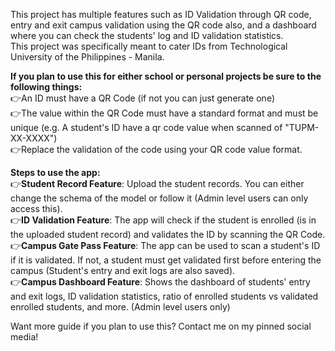 This project has multiple features such as ID Validation through QR code, entry and exit campus validation using the QR code also, and a dashboard where you can check the students' log and ID validation statistics. <br /> 
This project was specifically meant to cater IDs from Technological University of the Philippines - Manila. <br />


**If you plan to use this for either school or personal projects be sure to the following things:** <br />
  👉An ID must have a QR Code (if not you can just generate one) <br />
  👉The value within the QR Code must have a standard format and must be unique (e.g. A student's ID have a qr code value when scanned of "TUPM-XX-XXXX") <br />
  👉Replace the validation of the code using your QR code value format. <br />

**Steps to use the app:** <br />
  👉**Student Record Feature**: Upload the student records. You can either change the schema of the model or follow it (Admin level users can only access this). <br />
  👉**ID Validation Feature**: The app will check if the student is enrolled (is in the uploaded student record) and validates the ID by scanning the QR Code. <br />
  👉**Campus Gate Pass Feature**: The app can be used to scan a student's ID if it is validated. If not, a student must get validated first before entering the campus (Student's entry and exit logs are also saved). <br />
  👉**Campus Dashboard Feature**: Shows the dashboard of students' entry and exit logs, ID validation statistics, ratio of enrolled students vs validated enrolled students, and more. (Admin level users only) <br />
  

Want more guide if you plan to use this? Contact me on my pinned social media!
